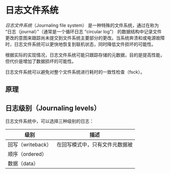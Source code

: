 # 日志文件系统

_日志文件系统_（Journaling file system） 是一种特殊的文件系统，通过在称为 “日志（journal）”（通常是一个循环日志 “circular log”） 的数据结构中记录文件更改的意图来跟踪尚未提交到文件系统主要部分的更改。当系统奔溃和或电源故障时，日志文件系统可以更快地恢复到联机状态，同时降低文件损坏的可能性。

根据实际的实现情况，日志文件系统可能只跟踪存储的元数据，目的是提高性能，但代价是增加了数据损坏的可能性。

日志文件系统可以避免对整个文件系统进行耗时的一致性检查（fsck）。

## 原理

## 日志级别（Journaling levels）

日志文件系统中，可以选择三种级别的日志：

| 级别              | 描述                           |
| ----------------- | ------------------------------ |
| 回写（writeback） | 在回写模式中，只有文件元数据被 |
| 顺序（ordered）   |                                |
| 数据（data）      |                                |